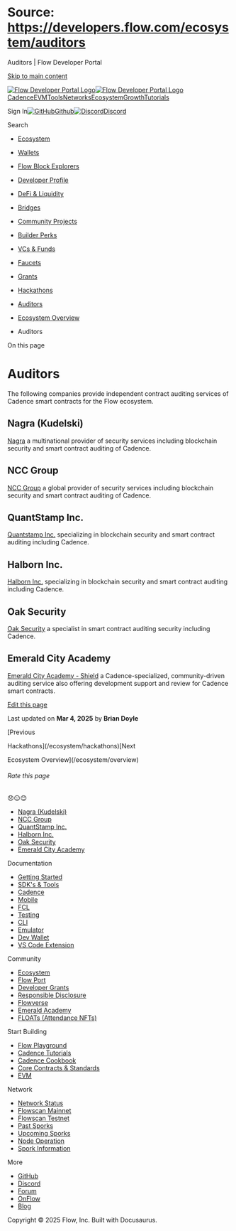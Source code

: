 # Source: https://developers.flow.com/ecosystem/auditors

Auditors | Flow Developer Portal



[Skip to main content](#__docusaurus_skipToContent_fallback)

[![Flow Developer Portal Logo](/img/flow-docs-logo-dark.png)![Flow Developer Portal Logo](/img/flow-docs-logo-light.png)](/)[Cadence](/build/flow)[EVM](/evm/about)[Tools](/tools/flow-cli)[Networks](/networks/flow-networks)[Ecosystem](/ecosystem)[Growth](/growth)[Tutorials](/tutorials)

Sign In[![GitHub]()Github](https://github.com/onflow)[![Discord]()Discord](https://discord.gg/flow)

Search

* [Ecosystem](/ecosystem)
* [Wallets](/ecosystem/wallets)
* [Flow Block Explorers](/ecosystem/block-explorers)
* [Developer Profile](/ecosystem/developer-profile)
* [DeFi & Liquidity](/ecosystem/defi-liquidity)
* [Bridges](/ecosystem/bridges)
* [Community Projects](/ecosystem/projects)
* [Builder Perks](/ecosystem/builder-perks)
* [VCs & Funds](/ecosystem/vcs-and-funds)
* [Faucets](/ecosystem/faucets)
* [Grants](/ecosystem/grants)
* [Hackathons](/ecosystem/hackathons)
* [Auditors](/ecosystem/auditors)
* [Ecosystem Overview](/ecosystem/overview)

* Auditors

On this page

# Auditors

The following companies provide independent contract auditing services of Cadence smart contracts for the Flow ecosystem.

## Nagra (Kudelski)[​](#nagra-kudelski "Direct link to Nagra (Kudelski)")

[Nagra](https://www.nagra.com/) a multinational provider of security services including blockchain security and smart contract auditing of Cadence.

## NCC Group[​](#ncc-group "Direct link to NCC Group")

[NCC Group](https://www.nccgroup.com/us/) a global provider of security services including blockchain security and smart contract auditing of Cadence.

## QuantStamp Inc.[​](#quantstamp-inc "Direct link to QuantStamp Inc.")

[Quantstamp Inc.](https://quantstamp.com/) specializing in blockchain security and smart contract auditing including Cadence.

## Halborn Inc.[​](#halborn-inc "Direct link to Halborn Inc.")

[Halborn Inc.](https://www.halborn.com/) specializing in blockchain security and smart contract auditing including Cadence.

## Oak Security[​](#oak-security "Direct link to Oak Security")

[Oak Security](https://www.oaksecurity.io/) a specialist in smart contract auditing security including Cadence.

## Emerald City Academy[​](#emerald-city-academy "Direct link to Emerald City Academy")

[Emerald City Academy - Shield](https://docs.ecdao.org/auditing/shield) a Cadence-specialized, community-driven auditing service also offering development support and review for Cadence smart contracts.

[Edit this page](https://github.com/onflow/docs/tree/main/docs/ecosystem/auditors.md)

Last updated on **Mar 4, 2025** by **Brian Doyle**

[Previous

Hackathons](/ecosystem/hackathons)[Next

Ecosystem Overview](/ecosystem/overview)

###### Rate this page

😞😐😊

* [Nagra (Kudelski)](#nagra-kudelski)
* [NCC Group](#ncc-group)
* [QuantStamp Inc.](#quantstamp-inc)
* [Halborn Inc.](#halborn-inc)
* [Oak Security](#oak-security)
* [Emerald City Academy](#emerald-city-academy)

Documentation

* [Getting Started](/build/getting-started/contract-interaction)
* [SDK's & Tools](/tools)
* [Cadence](https://cadence-lang.org/docs/)
* [Mobile](/build/guides/mobile/overview)
* [FCL](/tools/clients/fcl-js)
* [Testing](/build/smart-contracts/testing)
* [CLI](/tools/flow-cli)
* [Emulator](/tools/emulator)
* [Dev Wallet](https://github.com/onflow/fcl-dev-wallet)
* [VS Code Extension](/tools/vscode-extension)

Community

* [Ecosystem](/ecosystem)
* [Flow Port](https://port.onflow.org/)
* [Developer Grants](https://github.com/onflow/developer-grants)
* [Responsible Disclosure](https://flow.com/flow-responsible-disclosure)
* [Flowverse](https://www.flowverse.co/)
* [Emerald Academy](https://academy.ecdao.org/)
* [FLOATs (Attendance NFTs)](https://floats.city/)

Start Building

* [Flow Playground](https://play.flow.com/)
* [Cadence Tutorials](https://cadence-lang.org/docs/tutorial/first-steps)
* [Cadence Cookbook](https://open-cadence.onflow.org)
* [Core Contracts & Standards](/build/core-contracts)
* [EVM](/evm/about)

Network

* [Network Status](https://status.onflow.org/)
* [Flowscan Mainnet](https://flowdscan.io/)
* [Flowscan Testnet](https://testnet.flowscan.io/)
* [Past Sporks](/networks/node-ops/node-operation/past-sporks)
* [Upcoming Sporks](/networks/node-ops/node-operation/upcoming-sporks)
* [Node Operation](/networks/node-ops)
* [Spork Information](/networks/node-ops/node-operation/spork)

More

* [GitHub](https://github.com/onflow)
* [Discord](https://discord.gg/flow)
* [Forum](https://forum.onflow.org/)
* [OnFlow](https://onflow.org/)
* [Blog](https://flow.com/blog)

Copyright © 2025 Flow, Inc. Built with Docusaurus.